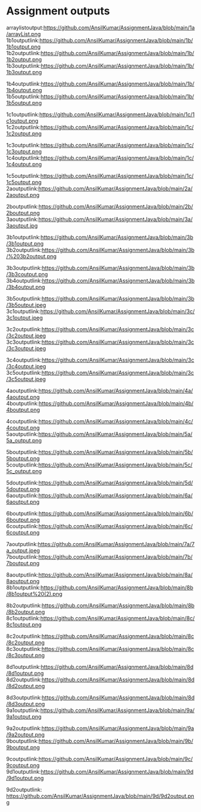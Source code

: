 # Assignment outputs

arraylistoutput:https://github.com/AnsilKumar/AssignmentJava/blob/main/1a/arrayList.png
1b1outputlink:https://github.com/AnsilKumar/AssignmentJava/blob/main/1b/1b1output.png
1b2outputlink:https://github.com/AnsilKumar/AssignmentJava/blob/main/1b/1b2output.png 
1b3outputlink:https://github.com/AnsilKumar/AssignmentJava/blob/main/1b/1b3output.png

1b4outputlink:https://github.com/AnsilKumar/AssignmentJava/blob/main/1b/1b4output.png 
1b5outputlink:https://github.com/AnsilKumar/AssignmentJava/blob/main/1b/1b5output.png

1c1outputlink:https://github.com/AnsilKumar/AssignmentJava/blob/main/1c/1c1output.png 
1c2outputlink:https://github.com/AnsilKumar/AssignmentJava/blob/main/1c/1c2output.png 

1c3outputlink:https://github.com/AnsilKumar/AssignmentJava/blob/main/1c/1c3output.png
1c4outputlink:https://github.com/AnsilKumar/AssignmentJava/blob/main/1c/1c4output.png 

1c5outputlink:https://github.com/AnsilKumar/AssignmentJava/blob/main/1c/1c5output.png
2aoutputlink:https://github.com/AnsilKumar/AssignmentJava/blob/main/2a/2aoutput.png

2boutputlink:https://github.com/AnsilKumar/AssignmentJava/blob/main/2b/2boutput.png 
3aoutputlink:https://github.com/AnsilKumar/AssignmentJava/blob/main/3a/3aoutput.jpg 

3b1outputlink:https://github.com/AnsilKumar/AssignmentJava/blob/main/3b/3b1output.png 
3b2outputlink:https://github.com/AnsilKumar/AssignmentJava/blob/main/3b/%203b2output.png 

3b3outputlink:https://github.com/AnsilKumar/AssignmentJava/blob/main/3b/3b3coutput.png 
3b4outputlink:https://github.com/AnsilKumar/AssignmentJava/blob/main/3b/3b4output.png 

3b5outputlink:https://github.com/AnsilKumar/AssignmentJava/blob/main/3b/3b5output.jpeg 
3c1outputlink:https://github.com/AnsilKumar/AssignmentJava/blob/main/3c/3c1output.jpeg 

3c2outputlink:https://github.com/AnsilKumar/AssignmentJava/blob/main/3c/3c2output.jpeg
3c3outputlink:https://github.com/AnsilKumar/AssignmentJava/blob/main/3c/3c3output.jpeg

3c4outputlink:https://github.com/AnsilKumar/AssignmentJava/blob/main/3c/3c4output.jpeg 
3c5outputlink:https://github.com/AnsilKumar/AssignmentJava/blob/main/3c/3c5output.jpeg 

4aoutputlink:https://github.com/AnsilKumar/AssignmentJava/blob/main/4a/4aoutput.png 
4boutputlink:https://github.com/AnsilKumar/AssignmentJava/blob/main/4b/4boutput.png 

4coutputlink:https://github.com/AnsilKumar/AssignmentJava/blob/main/4c/4coutput.png 5aoutputlink:https://github.com/AnsilKumar/AssignmentJava/blob/main/5a/5a_output.png

5boutputlink:https://github.com/AnsilKumar/AssignmentJava/blob/main/5b/5boutput.png 
5coutputlink:https://github.com/AnsilKumar/AssignmentJava/blob/main/5c/5c_output.png

5doutputlink:https://github.com/AnsilKumar/AssignmentJava/blob/main/5d/5doutput.png 
6aoutputlink:https://github.com/AnsilKumar/AssignmentJava/blob/main/6a/6aoutput.png 

6boutputlink:https://github.com/AnsilKumar/AssignmentJava/blob/main/6b/6boutput.png
6coutputlink:https://github.com/AnsilKumar/AssignmentJava/blob/main/6c/6coutput.png

7aoutputlink:https://github.com/AnsilKumar/AssignmentJava/blob/main/7a/7a_output.jpeg 
7boutputlink:https://github.com/AnsilKumar/AssignmentJava/blob/main/7b/7boutput.png 

8aoutputlink:https://github.com/AnsilKumar/AssignmentJava/blob/main/8a/8aoutput.png 8b1outputlink:https://github.com/AnsilKumar/AssignmentJava/blob/main/8b/8b1output%20(2).png

8b2outputlink:https://github.com/AnsilKumar/AssignmentJava/blob/main/8b/8b2output.png 
8c1outputlink:https://github.com/AnsilKumar/AssignmentJava/blob/main/8c/8c1output.png 

8c2outputlink:https://github.com/AnsilKumar/AssignmentJava/blob/main/8c/8c2output.png
8c3outputlink:https://github.com/AnsilKumar/AssignmentJava/blob/main/8c/8c3output.png

8d1outputlink:https://github.com/AnsilKumar/AssignmentJava/blob/main/8d/8d1output.png 
8d2outputlink:https://github.com/AnsilKumar/AssignmentJava/blob/main/8d/8d2output.png 

8d3outputlink:https://github.com/AnsilKumar/AssignmentJava/blob/main/8d/8d3output.png 
9a1outputlink:https://github.com/AnsilKumar/AssignmentJava/blob/main/9a/9a1output.png 

9a2outputlink:https://github.com/AnsilKumar/AssignmentJava/blob/main/9a/9a2output.png 
9boutputlink:https://github.com/AnsilKumar/AssignmentJava/blob/main/9b/9boutput.png 

9coutputlink:https://github.com/AnsilKumar/AssignmentJava/blob/main/9c/9coutput.png 
9d1outputlink:https://github.com/AnsilKumar/AssignmentJava/blob/main/9d/9d1output.png 

9d2outputlink: https://github.com/AnsilKumar/AssignmentJava/blob/main/9d/9d2output.png
